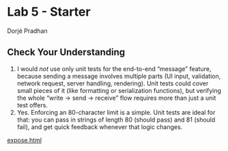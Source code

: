 # Lab 5 - Starter
Dorjé Pradhan

## Check Your Understanding
1. I would *not* use only unit tests for the end-to-end “message” feature, because sending a message involves multiple parts (UI input, validation, network request, server handling, rendering). Unit tests could cover small pieces of it (like formatting or serialization functions), but verifying the whole “write -> send -> receive” flow requires more than just a unit test offers.
2. Yes. Enforcing an 80-character limit is a simple. Unit tests are ideal for that: you can pass in strings of length 80 (should pass) and 81 (should fail), and get quick feedback whenever that logic changes.

[expose.html](./expose.html)
